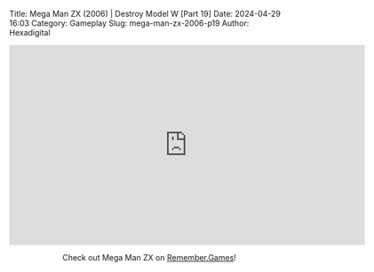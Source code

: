 Title: Mega Man ZX (2006) | Destroy Model W [Part 19]
Date: 2024-04-29 16:03
Category: Gameplay
Slug: mega-man-zx-2006-p19
Author: Hexadigital

<center><iframe src="https://www.youtube.com/embed/toUGN2CTv6s?feature=oembed" allow="accelerometer; autoplay; encrypted-media; gyroscope; picture-in-picture" width="640" height="360" frameborder="0"></iframe>

Check out Mega Man ZX on [Remember.Games](https://remember.games/game/2297/mega-man-zx/)!</center>